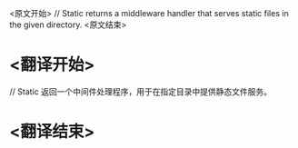 
<原文开始>
// Static returns a middleware handler that serves static files in the given directory.
<原文结束>

# <翻译开始>
// Static 返回一个中间件处理程序，用于在指定目录中提供静态文件服务。
# <翻译结束>

